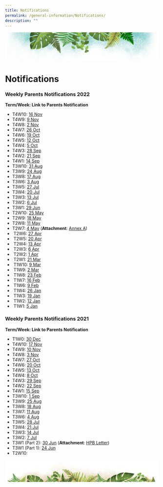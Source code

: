 ```yaml
---
title: Notifications
permalink: /general-information/Notifications/
description: ""
---
```

![](/images/Banner.png)

# Notifications

### Weekly Parents Notifications 2022

<b>Term/Week: Link to Parents Notification</b>

* T4W10: [16 Nov](/files/T4W10%20Parents%20Notification%20(16%20Nov%202022).pdf)
* T4W9: [9 Nov](/files/T4W9%20Parents%20Notification%20(9%20Nov%202022).pdf)
* T4W8: [2 Nov](/files/T4W8%20Parents%20Notification%20(2%20Nov%202022).pdf)
* T4W7: [26 Oct](/files/T4W7%20Parents%20Notification%20(26%20Oct%202022).pdf)
* T4W6: [19 Oct](/files/T4W6%20Parents%20Notification%20(19%20Oct%202022).pdf)
* T4W5: [12 Oct](/files/T4W5%20Parents%20Notification%20(12%20Oct%202022).pdf)
* T4W4: [5 Oct](/files/T4W4%20Parents%20Notification%20(5%20Oct%202022).pdf)
* T4W3: [28 Sep](/files/T4W3%20Parents%20Notification%20(28%20Sep%202022).pdf)
* T4W2: [21 Sep](/files/T4W2%20Parents%20Notification%20(21%20Sep%202022).pdf)
* T4W1: [14 Sep](/files/T4W1%20Parents%20Notification%20(14%20Sep%202022).pdf)
* T3W10: [31 Aug](/files/T3W10%20Parents%20Notification%20(31%20Aug%202022).pdf)
* T3W9: [24 Aug](/files/T3W9%20Parents%20Notification%20(24%20Aug%202022).pdf)
* T3W8: [17 Aug](/files/T3W8%20Parents%20Notification%20(17%20Aug%202022).pdf)
* T3W6: [3 Aug](/files/T3W6%20Parents%20Notification%20(3%20Aug%202022).pdf)
* T3W5: [27 Jul](/files/T3W5%20Parents%20Notification%20(27%20Jul%202022).pdf)
* T3W4: [20 Jul](/files/T3W4%20Parents%20Notification%20(20%20Jul%202022).pdf)
* T3W3: [13 Jul](/files/T3W3%20Parents%20Notification%20(13%20Jul%202022).pdf)
* T3W2: [6 Jul](/files/T3W2%20Parents%20Notification%20(6%20Jul%202022).pdf)
* T3W1: [29 Jun](/files/T3W1%20Parents%20Notification%20(29%20Jun%202022).pdf)
* T2W10: [25 May](/files/T2W10%20Parents%20Notification%20(25%20May%202022).pdf)
* T2W9: [18 May](/files/T2W9%20Parents%20Notification%20(18%20May%202022).pdf)
* T2W8: [11 May](/files/T2W8%20Parents%20Notification%20(11%20May%202022).pdf)
* T2W7: [4 May](/files/T2W7%20Parents%20Notification%20(4%20May%202022).pdf) (<b>Attachment</b>: [Annex A](/files/Guide%20for%20Parents%20on%20PG%20Mobile%20App%20(Meetings%20Feature)%20User%20Guide%20(April%202022).pdf))  
*  T2W6: [27 Apr](/files/T2W6%20Parents%20notification%20(27%20Apr%202022).pdf)
*  T2W5: [20 Apr](/files/T2W5%20Parents%20notification%20(20%20Apr%202022).pdf)
*  T2W4: [13 Apr](/files/T2W4%20Parents%20notification%20(13%20Apr%202022).pdf)
*  T2W3: [6 Apr](/files/T2W3%20Parents%20notification%20(6%20Apr%202022).pdf)
*  T2W2: [1 Apr](/files/T2W2%20Parents%20notification%20(1%20Apr%202022)_updated%204Apr2022.pdf)
*  T2W1: [21 Mar](/files/T2W1%20Parents%20notification%20(21%20Mar%202022).pdf)
*  T1W10: [9 Mar](/files/T1W10%20Parents%20notification%20(9%20Mar%202022).pdf)
*  T1W9: [2 Mar](/files/T1W9%20Parents%20notification%20(2%20Mar%202022).pdf)
*  T1W8: [23 Feb](/files/T1W8%20Parents%20notification%20(23%20Feb%202022).pdf)
*  T1W7: [16 Feb](/files/T1W7%20Parents%20notification%20(16%20Feb%202022).pdf)
*  T1W6: [9 Feb](/files/T1W6%20Parents%20notification%20(9%20Feb%202022).pdf)
*  T1W4: [26 Jan](/files/T1W4%20Parents%20notification%20(26%20Jan%202022).pdf)
*  T1W3: [19 Jan](/files/T1W3%20Parents%20Notification%20(19%20Jan%202022).pdf)
*  T1W2: [12 Jan](/files/T1W2%20Parents%20Notification%20(12%20Jan%202022).pdf)
*  T1W1: [5 Jan](/files/T1W1%20Parents%20Notification%20(5%20Jan%202022).pdf)  

### Weekly Parents Notifications 2021

<b>Term/Week: Link to Parents Notification</b>

* T1W0: [30 Dec](/files/T1W0%20Parents%20notification%20(30%20Dec%202021).pdf)
* T4W10: [17 Nov](/files/T4W10%20Parents%20Notification%20(17Nov%202021).pdf)
* T4W9: [10 Nov](/files/T4W9%20Parents%20Notification%20(10%20Nov%202021).pdf)
* T4W8: [3 Nov](/files/T4W8%20Parents%20Notification%20(3%20Nov%202021).pdf)
* T4W7: [27 Oct](/files/T4W7%20Parents'%20Notification%20(27%20Oct%202021).pdf)
* T4W6: [20 Oct](/files/T4W6%20Parents%20Notification%20(20%20Oct%202021).pdf)
* T4W5: [13 Oct](/files/T4W5%20Parents%20Notification%20(13%20Oct%202021).pdf)
* T4W4: [8 Oct](/files/T4W4%20Parents%20Notification%20(8%20Oct%202021).pdf)
* T4W3: [29 Sep](/files/T4W3%20Parents%20Notification%20(29Sep2021).pdf)
* T4W2: [22 Sep](/files/T4W2%20Parents%20Notification%20(22%20Sep%202021).pdf)
* T4W1: [15 Sep](/files/T4W1%20Parents%20Notification%20(15%20Sep%202021).pdf)
* T3W10: [1 Sep](/files/T3W10%20Parents%20Notification%20(1%20Sep%202021).pdf)
* T3W9: [25 Aug](/files/T3W9%20Parents%20Notification%20(25%20AUG%202021).pdf)
* T3W8: [18 Aug](/files/T3W8%20Parents%20Notification%20(18%20AUG%202021).pdf)
* T3W7: [11 Aug](/files/T3W7%20Parents%20Notification%20(11Aug2021).pdf)
* T3W6: [4 Aug](/files/T3W6%20Parents%20Notification%20(4%20AUG%202021).pdf)
* T3W5: [28 Jul](/files/T3W5%20Parents%20Notification%20(28%20Jul%202021).pdf)
* T3W4: [21 Jul](/files/T3W4%20Parents%20Notification%20(21%20Jul%202021).pdf)
* T3W3: [14 Jul](/files/T3W3%20Parents%20Notification%20(14%20Jul%202021).pdf)
* T3W2: [7 Jul](/files/T3W2%20Parents%20Notification%20(7%20Jul%202021).pdf)
* T3W1 (Part 2): [30 Jun](/files/T3W1%20Parents%20Notification%20(Part%202).pdf) (<b>Attachment</b>: [HPB Letter](/files/Phase3HA%20Resumption%20of%20Services_Merged%20Letter%20to%20Primary%20School%20Parents.pdf))
* T3W1 (Part 1): [24 Jun](/files/T3W1%20Parents%20Notification%20(Part%201).pdf)
* T2W10:
  

![](/images/bg-bottom.png)